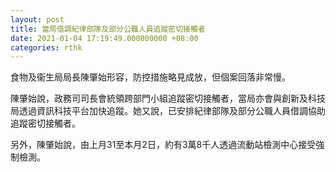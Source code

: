 ```yaml
---
layout: post
title: 當局借調紀律部隊及部分公職人員追蹤密切接觸者
date: 2021-01-04 17:19:49.000000000 +08:00
categories: rthk
---
```


食物及衞生局局長陳肇始形容，防控措施略見成放，但個案回落非常慢。

陳肇始說，政務司司長會統領跨部門小組追蹤密切接觸者，當局亦會與創新及科技局透過資訊科技平台加快追蹤。她又說，已安排紀律部隊及部分公職人員借調協助追蹤密切接觸者。

另外，陳肇始說，由上月31至本月2日，約有3萬8千人透過流動站檢測中心接受強制檢測。

